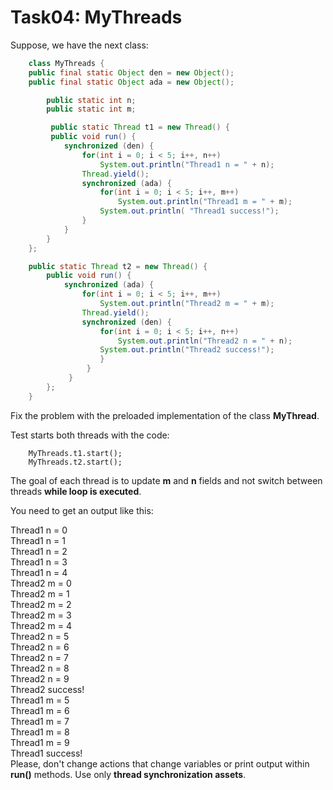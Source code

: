# Task04: MyThreads

Suppose, we have the next class:
````java
    class MyThreads {
    public final static Object den = new Object();
    public final static Object ada = new Object();

        public static int n;
        public static int m;

         public static Thread t1 = new Thread() {
         public void run() {
            synchronized (den) {
                for(int i = 0; i < 5; i++, n++)
                    System.out.println("Thread1 n = " + n);
                Thread.yield();
                synchronized (ada) {
                    for(int i = 0; i < 5; i++, m++)
                        System.out.println("Thread1 m = " + m);
                    System.out.println( "Thread1 success!");
                }  
            }  
        }  
    };

    public static Thread t2 = new Thread() {
        public void run() {
            synchronized (ada) {
                for(int i = 0; i < 5; i++, m++)
                    System.out.println("Thread2 m = " + m);
                Thread.yield();
                synchronized (den) {
                    for(int i = 0; i < 5; i++, n++)
                        System.out.println("Thread2 n = " + n);
                    System.out.println("Thread2 success!");
                    }
                 }
             }
        };   
    }
````
Fix the problem with the preloaded implementation of the class **MyThread**.

Test starts both threads with the code:

        MyThreads.t1.start();
        MyThreads.t2.start();

The goal of each thread is to update **m** and **n** fields and not switch between threads **while loop is executed**.

You need to get an output like this:<br/>

Thread1 n = 0<br/>
Thread1 n = 1<br/>
Thread1 n = 2<br/>
Thread1 n = 3<br/>
Thread1 n = 4<br/>
Thread2 m = 0<br/>
Thread2 m = 1<br/>
Thread2 m = 2<br/>
Thread2 m = 3<br/>
Thread2 m = 4<br/>
Thread2 n = 5<br/>
Thread2 n = 6<br/>
Thread2 n = 7<br/>
Thread2 n = 8<br/>
Thread2 n = 9<br/>
Thread2 success!<br/>
Thread1 m = 5<br/>
Thread1 m = 6<br/>
Thread1 m = 7<br/>
Thread1 m = 8<br/>
Thread1 m = 9<br/>
Thread1 success!<br/>
Please, don't change actions that change variables or print output within **run()** methods. Use only **thread
synchronization assets**.